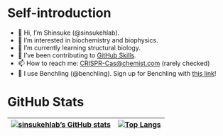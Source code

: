 # Self-introduction
- :wave: Hi, I’m Shinsuke (@sinsukehlab).
- :eyes: I’m interested in biochemistry and biophysics.
- :seedling: I’m currently learning structural biology.
- :revolving_hearts: I’ve been contributing to [GitHub Skills](https://skills.github.com/).
- :mailbox: How to reach me: CRISPR-Cas@chemist.com (rarely checked)
- :dna: I use Benchling (@benchling). Sign up for Benchling with [this link](https://benchling.com/signup?pubref=pubref_sofOFOvA)!

# GitHub Stats
|[![sinsukehlab’s GitHub stats](https://github-readme-stats-git-masterrstaa-rickstaa.vercel.app/api?username=sinsukehlab&show_icons=true)](https://github.com/anuraghazra/github-readme-stats)|[![Top Langs](https://github-readme-stats-git-masterrstaa-rickstaa.vercel.app/api/top-langs/?username=sinsukehlab&layout=compact&langs_count=10)](https://github.com/anuraghazra/github-readme-stats)|
|-|-|

<!---
sinsukehlab/sinsukehlab is a ✨ special ✨ repository because its `README.md` (this file) appears on your GitHub profile.
You can click the Preview link to take a look at your changes.
--->
